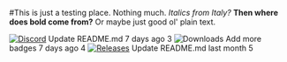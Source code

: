 #This is just a testing place. Nothing much. 
*Italics from Italy?*
**Then where does bold come from?**
Or maybe just good ol' plain text.

[![Discord](https://img.shields.io/discord/806191973362040893.svg?label=&logo=discord&logoColor=ffffff&color=7389D8&labelColor=6A7EC1)](https://discord.gg/jtQ2R8cxWq)
Update README.md
7 days ago
3
![Downloads](https://img.shields.io/github/downloads/maty-mt/scr-autopilot/total)
Add more badges
7 days ago
4
[![Releases](https://img.shields.io/github/v/release/maty-mt/scr-autopilot)](https://github.com/MaTY-MT/scr-autopilot/releases)
Update README.md
last month
5

